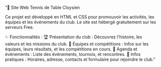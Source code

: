 "🏓 Site Web Tennis de Table Cloysien

Ce projet est développé en HTML et CSS pour promouvoir les activités, les équipes et les événements du club. 
Le site est hébergé gratuitement sur les serveurs Free.

✨ Fonctionnalités :
    🏆 Présentation du club : Découvrez l'histoire, les valeurs et les missions du club.
    👥 Équipes et compétitions : Infos sur les équipes, leurs résultats, et les compétitions en cours.
    📅 Agenda et événements : Liste des événements, tournois, et rencontres.
    📍 Infos pratiques : Horaires, adresse, contacts et formulaire pour rejoindre le club." 


